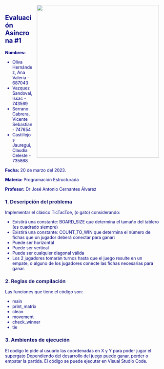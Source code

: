 <img style="float: right; margin: 0px 0px 15px 15px;" src="https://encrypted-tbn0.gstatic.com/images?q=tbn:ANd9GcTFzQj91sOlkeDFkg5HDbjtR4QJYmLXkfMNig&usqp=CAU" width="400" height="500" /> 
    
    
## <font color='navy'> Evaluación Asíncrona #1

**Nombres:**
- Oliva Hernández, Ana Valeria - 687043
- Vazquez Sandoval, Issac - 743569
- Serrano Cabrera, Vicente Sebastian - 747654
- Castillejos Jauregui, Claudia Celeste - 735868

**Fecha:** 20 de marzo del 2023.
    
**Materia:** Programación Estructurada
    
**Profesor:** Dr José Antonio Cernantes Álvarez
    

### <font color= 'midnightblue'> 1. Descripción del problema </font>

Implementar el clásico TicTacToe, (o gato) considerando:
-	Existirá una constante: BOARD_SIZE que determina el tamaño del tablero (es cuadrado siempre)
-	Existirá una constante: COUNT_TO_WIN que determina el número de fichas que un jugador deberá conectar para ganar:
-	Puede ser horizontal
-	Puede ser vertical
-	Puede ser cualquier diagonal válida
-	Los 2 jugadores tomarán turnos hasta que el juego resulte en un empate, o alguno de los jugadores conecte las fichas necesarias para ganar.

### <font color= 'midnightblue'> 2. Reglas de compilación </font>
 
Las funciones que tiene el código son:
 - main 
 - print_matrix
 - clean
 - movement
 - check_winner
 - tie 

### <font color= 'midnightblue'> 3. Ambientes de ejecución </font>

El codigo le pide al usuario las coordenadas en X y Y para poder jugar el supergato
Dependiendo del desarrollo del juego puede ganar, perder o empatar la partida.
El código se puede ejecutar en Visual Studio Code.